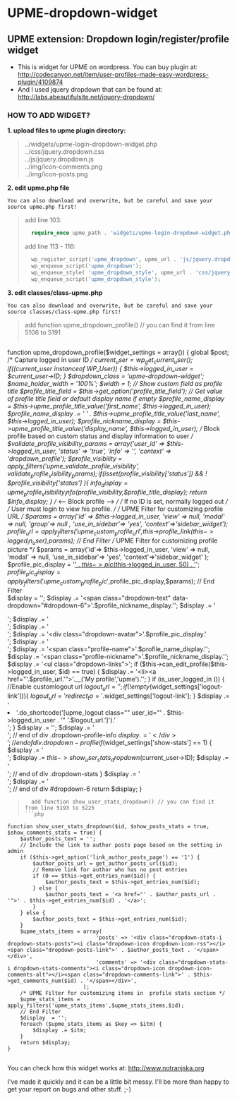 # UPME-dropdown-widget
## UPME extension: Dropdown login/register/profile widget

* This is widget for UPME on wordpress. You can buy plugin at: http://codecanyon.net/item/user-profiles-made-easy-wordpress-plugin/4109874
* And I used jquery dropdown that can be found at: http://labs.abeautifulsite.net/jquery-dropdown/

### HOW TO ADD WIDGET?

<b>1. upload files to upme plugin directory:</b>
>	../widgets/upme-login-dropdown-widget.php <br />
>	../css/jquery.dropdown.css <br />
>	../js/jquery.dropdown.js <br />
>	../img/icon-comments.png <br />
>	../img/icon-posts.png <br />
	
<b>2. edit upme.php file</b><br />

	You can also download and overwrite, but be careful and save your source upme.php first!

>	add line 103:
> ```php
>	require_once upme_path . 'widgets/upme-login-dropdown-widget.php';
>	```
>	add line 113 - 116: 
> ```php
> 	wp_register_script('upme_dropdown', upme_url . 'js/jquery.dropdown.js', array('jquery'));
>	wp_enqueue_script('upme_dropdown');
>	wp_enqueue_style( 'upme_dropdown_style', upme_url . 'css/jquery.dropdown.css');
>	wp_enqueue_script('upme_dropdown_style');
> ```
	
<b>3. edit classes/class-upme.php</b>

	You can also download and overwrite, but be careful and save your source classes/class-upme.php first!

>	add function upme_dropdown_profile() // you can find it from line 5106 to 5191
> ```php
   function upme_dropdown_profile($widget_settings = array()) {
        global $post;
        /* Capture logged in user ID */
        $current_user = wp_get_current_user();
        if (($current_user instanceof WP_User)) {
            $this->logged_in_user = $current_user->ID;
        }
        $dropdown_class = 'upme-dropdown-widget';
        $name_holder_width = '100%';
        $width = 1;
        // Show custom field as profile title
        $profile_title_field = $this->get_option('profile_title_field');
        // Get value of profile title field or default display name if empty
        $profile_name_display = $this->upme_profile_title_value('first_name', $this->logged_in_user);
		$profile_name_display .= ' ' . $this->upme_profile_title_value('last_name', $this->logged_in_user);
		$profile_nickname_display = $this->upme_profile_title_value('display_name', $this->logged_in_user);
        /* Block profile based on custom status and display information to user */
        $validate_profile_visibility_params = array('user_id' => $this->logged_in_user, 'status' => 'true', 'info' => '', 'context' => 'dropdown_profile');
        $profile_visibility = apply_filters('upme_validate_profile_visibility', $validate_profile_visibility_params);
        if( isset($profile_visibility['status']) && ! $profile_visibility['status'] ){
            $info_display = upme_profile_visibility_info($profile_visibility,$profile_title_display);
            return $info_display;
        }
        /* <-- Block profile --> */
        /* If no ID is set, normally logged out */
        /* User must login to view his profile. */
        /* UPME Filter for customizing profile URL */
        $params = array('id' => $this->logged_in_user, 'view' => null, 'modal' => null, 'group'=> null , 'use_in_sidebar'=> 'yes', 'context'=>'sidebar_widget');
        $profile_url = apply_filters('upme_custom_profile_url',$this->profile_link($this->logged_in_user),$params);
        // End Filter
        /* UPME Filter for customizing profile picture */
        $params = array('id'=> $this->logged_in_user, 'view' => null, 'modal' => null, 'use_in_sidebar'=> 'yes', 'context'=>'sidebar_widget' );
        $profile_pic_display = '<a href="' . $profile_url . '">' . $this->pic($this->logged_in_user, 50) . '</a>';
        $profile_pic_display = apply_filters('upme_custom_profile_pic',$profile_pic_display,$params);
        // End Filter                            
		$display = '';
		$display .= '<span class="dropdown-text" data-dropdown="#dropdown-6">'.$profile_nickname_display.'</span>';
		$display .= '<div id="dropdown-6" class="dropdown">';
		$display .= '<div class="dropdown-panel upme-widget-wrap upme-login upme-sidebar-widget"><div class="upme-inner upme-login-wrapper">';
		$display .= '<div class="dropdown-profile">';
		$display .= '<div class="dropdown-avatar">'.$profile_pic_display.'</div>';
		$display .= '<div class="dropdown-profile-info">';
		$display .= '<span class="profile-name">'.$profile_name_display.'</span>';
		$display .= '<span class="profile-nickname">'.$profile_nickname_display.'</span>';
		$display .= '<ul class="dropdown-links">';
		if ($this->can_edit_profile($this->logged_in_user, $id) == true) {
			$display .= '<li><a href="'.$profile_url.'">'.__('My profile','upme').'</a></li>';
		}
        if (is_user_logged_in ()) {
            //Enable customlogout url
            $logout_url = '';
            if(!empty($widget_settings['logout-link'])){
                $logout_url = ' redirect_to='.$widget_settings['logout-link'];
            }
			$display .= '<li>'.do_shortcode('[upme_logout class="" user_id="' . $this->logged_in_user . '"  '.$logout_url.']').'</li>';
        }
		$display .= '</ul>';
		$display .= '</div>'; // end of div .dropdown-profile-info
		$display .= '</div>'; // end of div .dropdown-profile
		if ($widget_settings['show-stats'] == 1) {
			$display .= '<div class="dropdown-stats">';
			$display .= $this->show_user_stats_dropdown($current_user->ID);
			$display .= '</div>'; // end of div .dropdown-stats
		}
		$display .= '</div></div>';
		$display .= '</div>'; // end of div #dropdown-6
		return $display;
    }
> ```
>	add function show_user_stats_dropdown() // you can find it from line 5193 to 5225
> ```php
	function show_user_stats_dropdown($id, $show_posts_stats = true, $show_comments_stats = true) {
        $author_posts_text = '';
        // Include the link to author posts page based on the setting in admin
        if ($this->get_option('link_author_posts_page') == '1') {
            $author_posts_url = get_author_posts_url($id);
            // Remove link for author who has no post entries
            if (0 == $this->get_entries_num($id)) {
                $author_posts_text = $this->get_entries_num($id);
            } else {
                $author_posts_text = '<a href="' . $author_posts_url . '">' . $this->get_entries_num($id) . '</a>';
            }
        } else {
            $author_posts_text = $this->get_entries_num($id);
        }
        $upme_stats_items = array(
                                'posts' => '<div class="dropdown-stats-i dropdown-stats-posts"><i class="dropdown-icon dropdown-icon-rss"></i><span class="dropdown-posts-link">' . $author_posts_text . '</span></div>',
                                'comments' => '<div class="dropdown-stats-i dropdown-stats-comments"><i class="dropdown-icon dropdown-icon-comments-alt"></i><span class="dropdown-comments-link">' . $this->get_comments_num($id) . '</span></div>',       
                            );
        /* UPME Filter for customizing items in  profile stats section */
        $upme_stats_items = apply_filters('upme_stats_items',$upme_stats_items,$id);
        // End Filter
        $display  = '';
        foreach ($upme_stats_items as $key => $itm) {
            $display .= $itm;
        }
        return $display;
    }	
> ```

You can check how this widget works at: http://www.notranjska.org

I've made it quickly and it can be a little bit messy. I'll be more than happy to get your report on bugs and other stuff. ;-)
